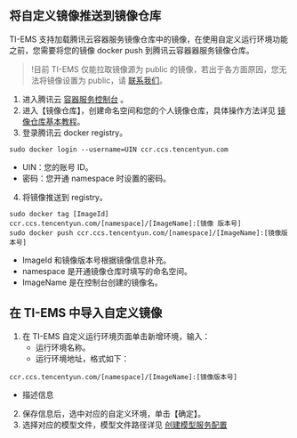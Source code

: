 ## 将自定义镜像推送到镜像仓库
TI-EMS 支持加载腾讯云容器服务镜像仓库中的镜像，在使用自定义运行环境功能之前，您需要将您的镜像 docker push 到腾讯云容器器服务镜像仓库。

>!目前 TI-EMS 仅能拉取镜像源为 public 的镜像，若出于各方面原因，您无法将镜像设置为 public，请 [联系我们](https://cloud.tencent.com/apply/p/kqts5v0jh2)。

1. 进入腾讯云 [容器服务控制台](https://console.cloud.tencent.com/tke2) 。
2. 进入【镜像仓库】，创建命名空间和您的个人镜像仓库，具体操作方法详见 [镜像仓库基本教程](https://cloud.tencent.com/document/product/457/9117)。
3. 登录腾讯云 docker registry。
```
sudo docker login --username=UIN ccr.ccs.tencentyun.com
```
 - UIN：您的账号 ID。
 - 密码：您开通 namespace 时设置的密码。
4. 将镜像推送到 registry。
```
sudo docker tag [ImageId] ccr.ccs.tencentyun.com/[namespace]/[ImageName]:[镜像 版本号]
sudo docker push ccr.ccs.tencentyun.com/[namespace]/[ImageName]:[镜像版本号]
```
 - ImageId 和镜像版本号根据镜像信息补充。
 - namespace 是开通镜像仓库时填写的命名空间。
 - ImageName 是在控制台创建的镜像名。

## 在 TI-EMS 中导入自定义镜像
1. 在 TI-EMS 自定义运行环境页面单击新增环境，输入：
   - 运行环境名称。
   - 运行环境地址，格式如下：
```
ccr.ccs.tencentyun.com/[namespace]/[ImageName]:[镜像版本号]
```
  - 描述信息
2. 保存信息后，选中对应的自定义环境，单击【确定】。
3. 选择对应的模型文件，模型文件路径详见 [创建模型服务配置](https://cloud.tencent.com/document/product/1120/36585)

       

